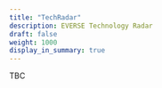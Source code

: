 ```yaml
---
title: "TechRadar"
description: EVERSE Technology Radar
draft: false 
weight: 1000
display_in_summary: true
---
```


TBC